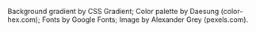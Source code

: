 Background gradient by CSS Gradient;
Color palette by Daesung (color-hex.com);
Fonts by Google Fonts;
Image by Alexander Grey (pexels.com).
